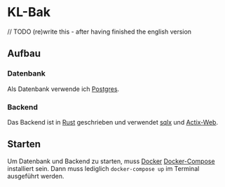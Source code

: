 # KL-Bak

// TODO (re)write this - after having finished the english version

## Aufbau

### Datenbank

Als Datenbank verwende ich [Postgres](https://www.postgresql.org/).

### Backend

Das Backend ist in [Rust](https://www.rust-lang.org/) geschrieben und verwendet [sqlx](https://github.com/launchbadge/sqlx) und [Actix-Web](https://github.com/actix/actix-web).

## Starten

Um Datenbank und Backend zu starten, muss [Docker](https://www.docker.com/) [Docker-Compose](https://docs.docker.com/compose/install/) installiert sein.
Dann muss lediglich `docker-compose up` im Terminal ausgeführt werden.
